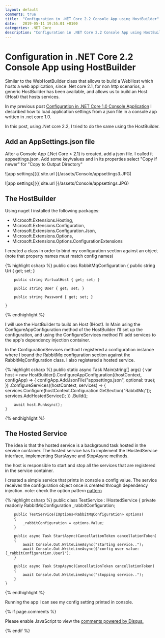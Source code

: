 ```yaml
---
layout: default
comments: true
title:  "Configuration in .NET Core 2.2 Console App using HostBuilder"
date:   2019-05-11 19:55:01 +0100
categories: .NET Core
description: "Configuration in .NET Core 2.2 Console App using HostBuilder"
---
```

# [](#header-1) Configuration in .NET Core 2.2 Console App using HostBuilder

Similar to the WebHostBuilder class that allows to build a WebHost which hosts a web application, since .Net core 2.1, for non http scenarios, a generic HostBuilder has been available, and allows us to build an Host (IHost) that hosts services. 

In my previous post <a href="https://maciti.github.io/.net/core/2019/03/23/Configuration-Settings-Net-Core-Console.html">Configuration in .NET Core 1.0 Console Application</a> I described how to load application settings from a json file in a console app written in .net core 1.0. 

In this post, using .Net core 2.2, I tried to do the same using the HostBuilder.

## [](#header-3) Add an AppSettings.json file

After a Console App (.Net Core > 2.1) is created, add a json file. I called it appsettings.json. Add some key/values and in its properties select "Copy if newer" for "Copy to Output Directory"

![app settings]({{ site.url }}/assets/Console/appsettings3.JPG)

![app settings]({{ site.url }}/assets/Console/appsettings.JPG)

## [](#header-3) The HostBuilder

Using nuget I installed the following packages:

- Microsoft.Extensions.Hosting,
- Microsoft.Extensions.Configuration, 
- Microsoft.Extensions.Configuration.Json,
- Microsoft.Extensions.Options, 
- Microsoft.Extensions.Options.ConfigurationExtensions

I created a class in order to bind my configuration section against an object (note that property names must match config names)

{% highlight csharp %}
    public class RabbitMqConfiguration
    {
        public string Uri { get; set; }

        public string VirtualHost { get; set; }

        public string User { get; set; }

        public string Password { get; set; }
	
    }
{% endhighlight %}

I will use the HostBuilder to build an Host (IHost). In Main using the ConfigureAppConfiguration method of the HostBuilder I'll set up the configuration, and using the ConfigureServices method I'll add services to the app's dependency injection container.

In the ConfigurationServices method I registered a configuration instance where I bound the RabbitMq configuration section against the RabbitMqConfiguration class. I also registered a hosted service.

{% highlight csharp %}
	public static async Task Main(string[] args)
	{
		var host = new HostBuilder().ConfigureAppConfiguration((hostContext, configApp) =>
		{
			configApp.AddJsonFile("appsettings.json", optional: true);
		})
		.ConfigureServices((hostContext, services) =>
		{
			services.Configure<RabbitMqConfiguration>(hostContext.Configuration.GetSection("RabbitMq"));
			services.AddHostedService<TestService>();
		})
		.Build();

		await host.RunAsync();
	}
{% endhighlight %}

## [](#header-3) The Hosted Service

The idea is that the hosted service is a background task hosted in the service container. The hosted service has to implement the IHostedService interface, implementing StartAsync and StopAsync methods.

the host is responsible to start and stop all the services that are registered in the service container.

I created a simple service that prints in console a config value. The service receives the configuration object once is created through dependency injection. note: check the option pattern <a href="https://docs.microsoft.com/en-us/aspnet/core/fundamentals/configuration/options?view=aspnetcore-2.2">pattern</a>

{% highlight csharp %}
    public class TestService : IHostedService
    {
        private readonly RabbitMqConfiguration _rabbitConfiguration;

        public TestService(IOptions<RabbitMqConfiguration> options)
        {
            _rabbitConfiguration = options.Value;
        }

        public async Task StartAsync(CancellationToken cancellationToken)
        {
            await Console.Out.WriteLineAsync("starting service..");
            await Console.Out.WriteLineAsync($"config user value: {_rabbitConfiguration.User}");
        }

        public async Task StopAsync(CancellationToken cancellationToken)
        {
            await Console.Out.WriteLineAsync("stopping service..");
        }
    }
{% endhighlight %}

Running the app I can see my config setting printed in console.
 

{% if page.comments %}

<div id="disqus_thread"></div>
<script>

/**
*  RECOMMENDED CONFIGURATION VARIABLES: EDIT AND UNCOMMENT THE SECTION BELOW TO INSERT DYNAMIC VALUES FROM YOUR PLATFORM OR CMS.
*  LEARN WHY DEFINING THESE VARIABLES IS IMPORTANT: https://disqus.com/admin/universalcode/#configuration-variables*/

var disqus_config = function () {
this.page.url = 'https://maciti.github.io/.net/core/2019/05/11/Configuration-Settings-Net-Core-22-Console.html';  // Replace PAGE_URL with your page's canonical URL variable
this.page.identifier = '2019-05-11-Configuration-Settings-Net-Core-22-Console'; // Replace PAGE_IDENTIFIER with your page's unique identifier variable
};

(function() { // DON'T EDIT BELOW THIS LINE
var d = document, s = d.createElement('script');
s.src = 'https://maciti-github-io.disqus.com/embed.js';
s.setAttribute('data-timestamp', +new Date());
(d.head || d.body).appendChild(s);
})();
</script>
<noscript>Please enable JavaScript to view the <a href="https://disqus.com/?ref_noscript">comments powered by Disqus.</a></noscript>
  
{% endif %}
